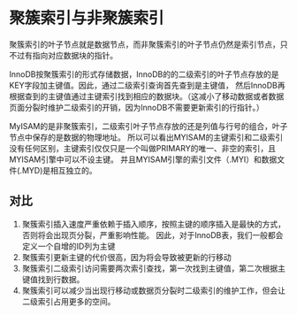 # 聚簇索引与非聚簇索引
聚簇索引的叶子节点就是数据节点，而非聚簇索引的叶子节点仍然是索引节点，只不过有指向对应数据块的指针。

InnoDB按聚簇索引的形式存储数据，InnoDB的的二级索引的叶子节点存放的是KEY字段加主键值。因此，通过二级索引查询首先查到是主键值，
然后InnoDB再根据查到的主键值通过主键索引找到相应的数据块。（这减小了移动数据或者数据页面分裂时维护二级索引的开销，因为InnoDB不需要更新索引的行指针。）


MyISAM的是非聚簇索引，二级索引叶子节点存放的还是列值与行号的组合，叶子节点中保存的是数据的物理地址。
所以可以看出MYISAM的主键索引和二级索引没有任何区别，主键索引仅仅只是一个叫做PRIMARY的唯一、非空的索引，且MYISAM引擎中可以不设主键。
并且MYISAM引擎的索引文件（.MYI）和数据文件(.MYD)是相互独立的。

## 对比
1. 聚簇索引插入速度严重依赖于插入顺序，按照主键的顺序插入是最快的方式，否则将会出现页分裂，严重影响性能。
因此，对于InnoDB表，我们一般都会定义一个自增的ID列为主键
2. 聚簇索引更新主键的代价很高，因为将会导致被更新的行移动
3. 聚簇索引二级索引访问需要两次索引查找，第一次找到主键值，第二次根据主键值找到行数据。
4. 聚簇索引可以减少当出现行移动或数据页分裂时二级索引的维护工作，但会让二级索引占用更多的空间。
